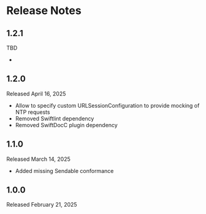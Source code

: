 Release Notes
=============

## 1.2.1

TBD

- 

## 1.2.0

Released April 16, 2025

- Allow to specify custom URLSessionConfiguration to provide mocking of NTP requests
- Removed Swiftlint dependency
- Removed SwiftDocC plugin dependency

## 1.1.0

Released March 14, 2025

- Added missing Sendable conformance

## 1.0.0

Released February 21, 2025
